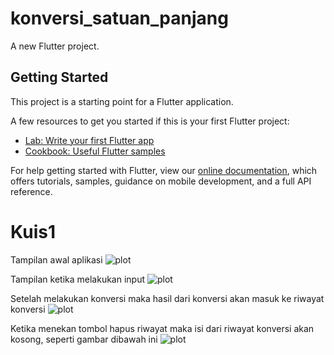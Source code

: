 # konversi_satuan_panjang

A new Flutter project.

## Getting Started

This project is a starting point for a Flutter application.

A few resources to get you started if this is your first Flutter project:

- [Lab: Write your first Flutter app](https://flutter.dev/docs/get-started/codelab)
- [Cookbook: Useful Flutter samples](https://flutter.dev/docs/cookbook)

For help getting started with Flutter, view our
[online documentation](https://flutter.dev/docs), which offers tutorials,
samples, guidance on mobile development, and a full API reference.

# Kuis1

Tampilan awal aplikasi
![plot](./images/1.jpeg)

Tampilan ketika melakukan input
![plot](./images/2.jpeg)

Setelah melakukan konversi maka hasil dari konversi akan masuk ke riwayat konversi
![plot](./images/3.jpeg)

Ketika menekan tombol hapus riwayat maka isi dari riwayat konversi akan kosong, seperti gambar dibawah ini
![plot](./images/4.jpeg)